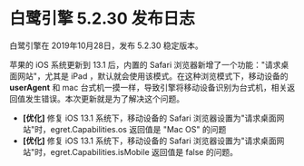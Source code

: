 # 白鹭引擎 5.2.30 发布日志
白鹭引擎在 2019年10月28日，发布 5.2.30 稳定版本。

苹果的 iOS 系统更新到 13.1 后，内置的 Safari 浏览器新增了一个功能："请求桌面网站"，尤其是 iPad ，默认就会使用该模式。在这种浏览模式下，移动设备的 **userAgent** 和 mac 台式机一摸一样，导致引擎将移动设备识别为台式机，相关返回值发生错误。本次更新就是为了解决这个问题。

- **[优化]** 修复 iOS 13.1 系统下，移动设备的 Safari 浏览器设置为"请求桌面网站"时，egret.Capabilities.os 返回值是 "Mac OS" 的问题
- **[优化]** 修复 iOS 13.1 系统下，移动设备的 Safari 浏览器设置为"请求桌面网站"时，egret.Capabilities.isMobile 返回值是 false 的问题。
